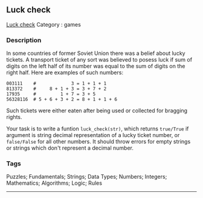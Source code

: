 ## Luck check
[Luck check](https://www.codewars.com/kata/luck-check)
Category : games

### Description
In some countries of former Soviet Union there was a belief about lucky tickets. A transport ticket of any sort was believed to posess luck if sum of digits on the left half of its number was equal to the sum of digits on the right half. Here are examples of such numbers:
```
003111    #             3 = 1 + 1 + 1
813372    #     8 + 1 + 3 = 3 + 7 + 2
17935     #         1 + 7 = 3 + 5
56328116  # 5 + 6 + 3 + 2 = 8 + 1 + 1 + 6
```
Such tickets were either eaten after being used or collected for bragging rights.

Your task is to write a funtion ```luck_check(str)```, which returns ```true/True``` if argument is string decimal representation of a lucky ticket number, or ```false/False``` for all other numbers. It should throw errors for empty strings or strings which don't represent a decimal number.

### Tags
Puzzles; Fundamentals; Strings; Data Types; Numbers; Integers; Mathematics; Algorithms; Logic; Rules

- - -
